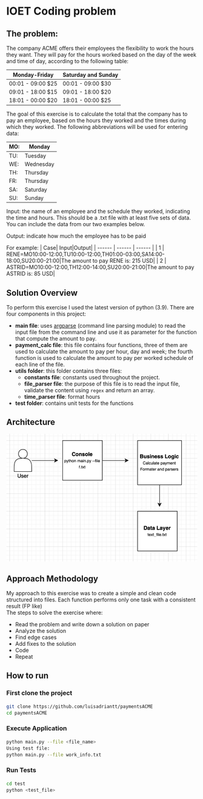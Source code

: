 # IOET Coding problem

## The problem:

The company ACME offers their employees the flexibility to work the hours they want. They will pay for the hours worked based on the day of the week and time of day, according to the following table:


| Monday-Friday | Saturday and Sunday |
| ------ | ------ |
| 00:01 - 09:00  $25| 00:01 - 09:00  $30|
| 09:01 - 18:00  $15| 09:01 - 18:00  $20|
| 18:01 - 00:00  $20| 18:01 - 00:00  $25|

The goal of this exercise is to calculate the total that the company has to pay an employee, based on the hours they worked and the times during which they worked. The following abbreviations will be used for entering data:

| MO: | Monday |
| ------ | ------ |
| TU: | Tuesday|
| WE: | Wednesday|
| TH: | Thursday|
| FR: | Thursday|
| SA: | Saturday|
| SU: | Sunday|

Input: the name of an employee and the schedule they worked, indicating the time and hours. This should be a .txt file with at least five sets of data. You can include the data from our two examples below.

Output: indicate how much the employee has to be paid

For example:
| Case| Input|Output|
| ------ | ------ | ------ |
| 1 | RENE=MO10:00-12:00,TU10:00-12:00,TH01:00-03:00,SA14:00-18:00,SU20:00-21:00|The amount to pay RENE is: 215 USD|
| 2 | ASTRID=MO10:00-12:00,TH12:00-14:00,SU20:00-21:00|The amount to pay ASTRID is: 85 USD|

## Solution Overview
To perform this exercise I used the latest version of python (3.9).
There are four components in this project:
- **main file**: uses [argparse](https://docs.python.org/3/library/argparse.html#module-argparse) (command line parsing module) to read the input file from the command line and use it as parameter for the function that compute the amount to pay.
- **payment_calc file**: this file contains four functions, three of them are used to calculate the amount to pay per hour, day and week; the fourth function is used to calculate the amount to pay per worked schedule of each line of the file.
- **utils folder**: this folder contains three files:
  - **constants file**: constants used throughout the project.
  - **file_parser file**: the purpose of this file is to read the input file, validate the content using `regex` and return an array.
  - **time_parser file**: format hours
- **test folder**: contains unit tests for the functions 
## Architecture
![](architecture.png)
## Approach Methodology
My approach to this exercise was to create a simple and clean code structured into files. Each function performs only one task with a consistent result (FP like)
<br/>
The steps to solve the exercise where:
  - Read the problem and write down a solution on paper
  - Analyze the solution
  - Find edge cases
  - Add fixes to the solution
  - Code
  - Repeat
## How to run
### First clone the project

```bash
git clone https://github.com/luisadriantt/paymentsACME
cd paymentsACME
```

### Execute Application

```bash
python main.py --file <file_name>
Using test file:
python main.py --file work_info.txt
```

### Run Tests
```bash
cd test
python <test_file>
```

